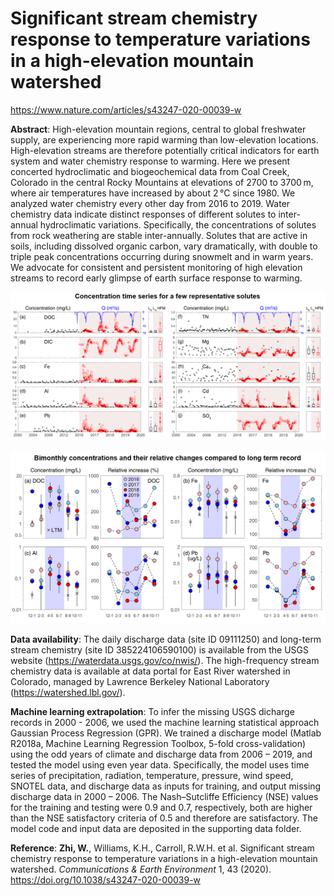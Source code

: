 # Significant stream chemistry response to temperature variations in a high-elevation mountain watershed
https://www.nature.com/articles/s43247-020-00039-w

**Abstract**: High-elevation mountain regions, central to global freshwater supply, are experiencing more rapid warming than low-elevation locations. High-elevation streams are therefore potentially critical indicators for earth system and water chemistry response to warming. Here we present concerted hydroclimatic and biogeochemical data from Coal Creek, Colorado in the central Rocky Mountains at elevations of 2700 to 3700 m, where air temperatures have increased by about 2 °C since 1980. We analyzed water chemistry every other day from 2016 to 2019. Water chemistry data indicate distinct responses of different solutes to inter-annual hydroclimatic variations. Specifically, the concentrations of solutes from rock weathering are stable inter-annually. Solutes that are active in soils, including dissolved organic carbon, vary dramatically, with double to triple peak concentrations occurring during snowmelt and in warm years. We advocate for consistent and persistent monitoring of high elevation streams to record early glimpse of earth surface response to warming.

![](figure/StreamChemistryResponse.png)

![](figure/ConcentrationChange.png)

**Data availability**: The daily discharge data (site ID 09111250) and long-term stream chemistry (site ID 385224106590100) is available from the USGS website (https://waterdata.usgs.gov/co/nwis/). The high-frequency stream chemistry data is available at data portal for East River watershed in Colorado, managed by Lawrence Berkeley National Laboratory (https://watershed.lbl.gov/). 

**Machine learning extrapolation**: To infer the missing USGS dicharge records in 2000 - 2006, we used the machine learning statistical approach Gaussian Process Regression (GPR). We trained a discharge model (Matlab R2018a, Machine Learning Regression Toolbox, 5-fold cross-validation) using the odd years of climate and discharge data from 2006 – 2019, and tested the model using even year data. Specifically, the model uses time series of precipitation, radiation, temperature, pressure, wind speed, SNOTEL data, and discharge data as inputs for training, and output missing discharge data in 2000 – 2006. The Nash–Sutcliffe Efficiency (NSE) values for the training and testing were 0.9 and 0.7, respectively, both are higher than the NSE satisfactory criteria of 0.5 and therefore are satisfactory. The model code and input data are deposited in the supporting data folder.

**Reference**: **Zhi, W.**, Williams, K.H., Carroll, R.W.H. et al. Significant stream chemistry response to temperature variations in a high-elevation mountain watershed. *Communications & Earth Environment* 1, 43 (2020). https://doi.org/10.1038/s43247-020-00039-w
